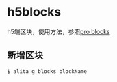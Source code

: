 # h5blocks
h5端区块，使用方法，参照[pro blocks](https://github.com/ant-design/pro-blocks)


## 新增区块

```sh
$ alita g blocks blockName
```
